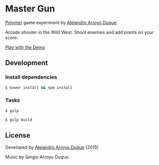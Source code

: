 # Master Gun

[Polymer](https://www.polymer-project.org/1.0/) game experiment by [Alejandro Arroyo Duque](http://alexarroyoduque.github.io/).

Arcade shooter in the Wild West. Shoot enemies and add points on your score.

[Play with the Demo](https://master-gun.herokuapp.com/)

## Development

### Install dependencies

```sh
$ bower install && npm install
```

### Tasks

```sh
$ gulp
```

```sh
$ gulp build
```

## License

Developed by [Alejandro Arroyo Duque](http://alexarroyoduque.github.io/) (2015)

Music by Sergio Arroyo Duque.
